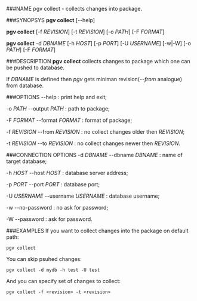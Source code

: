 <!---
%pgv-collect(1)
%
%July, 2014
-->

###NAME
pgv collect - collects changes into package.

###SYNOPSYS
**pgv collect** [--help]

**pgv collect** [-f *REVISION*] [-t *REVISION*] [-o *PATH*] [-F *FORMAT*]

**pgv collect** -d *DBNAME* [-h *HOST*] [-p *PORT*] [-U *USERNAME*] [-w|-W]
[-o *PATH*] [-F *FORMAT*]

###DESCRIPTION
**pgv collect** collects changes to package which one can be pushed to database.

If *DBNAME* is defined then *pgv* gets miniman revision(_--from_ analogue) from database.

###OPTIONS
--help
:	print help and exit;

-o *PATH* --output *PATH*
:	path to package;

-F *FORMAT* --format *FORMAT*
:	format of package;

-f *REVISION* --from *REVISION*
:	no collect changes older then *REVISION*;

-t *REVISION* --to *REVISION*
:	no collect changes newer then *REVISION*.

###CONNECTION OPTIONS
-d *DBNAME* --dbname *DBNAME*
:	name of target database;

-h *HOST* --host *HOST*
:	database server address;

-p *PORT* --port *PORT*
:	database port;

-U *USERNAME* --username *USERNAME*
:	database username;

-w --no-password
:	no ask for password;

-W --password
:	ask for password.

###EXAMPLES
If you want to collect changes into the package on default path:

	pgv collect

You can skip psuhed changes:

	pgv collect -d mydb -h test -U test

And you can specify set of changes to collect:

	pgv collect -f <revision> -t <revision>
<!---
#SEE ALSO
`pgv(1)`
-->
